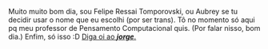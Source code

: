 Muito muito bom dia, sou Felipe Ressai Tomporovski, ou Aubrey se tu decidir usar o nome que eu escolhi (por ser trans).
Tô no momento só aqui pq meu professor de Pensamento Computacional quis. (Por falar nisso, bom dia.)
Enfim, só isso :D
[Diga oi ao ***jorge***.](https://media1.tenor.com/m/pRwqrr4653cAAAAd/dance-disco.gif)
